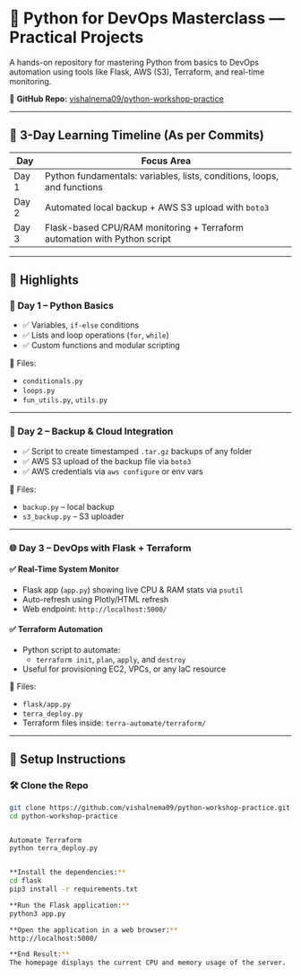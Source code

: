 # 🐍 Python for DevOps Masterclass — Practical Projects

A hands-on repository for mastering Python from basics to DevOps automation using tools like Flask, AWS (S3), Terraform, and real-time monitoring.

📍 **GitHub Repo:** [vishalnema09/python-workshop-practice](https://github.com/vishalnema09/python-workshop-practice)

---

## 📅 3-Day Learning Timeline (As per Commits)

| Day    | Focus Area                                                                 |
|--------|----------------------------------------------------------------------------|
| Day 1  | Python fundamentals: variables, lists, conditions, loops, and functions    |
| Day 2  | Automated local backup + AWS S3 upload with `boto3`                        |
| Day 3  | Flask-based CPU/RAM monitoring + Terraform automation with Python script  |

---

## 🚀 Highlights

### 🧠 Day 1 – Python Basics

- ✅ Variables, `if-else` conditions
- ✅ Lists and loop operations (`for`, `while`)
- ✅ Custom functions and modular scripting

📁 Files:
- `conditionals.py`
- `loops.py`
- `fun_utils.py`, `utils.py`

---

### 💾 Day 2 – Backup & Cloud Integration

- ✅ Script to create timestamped `.tar.gz` backups of any folder
- ✅ AWS S3 upload of the backup file via `boto3`
- ✅ AWS credentials via `aws configure` or env vars

📁 Files:
- `backup.py` – local backup
- `s3_backup.py` – S3 uploader

---

### 🌐 Day 3 – DevOps with Flask + Terraform

#### ✅ Real-Time System Monitor
- Flask app (`app.py`) showing live CPU & RAM stats via `psutil`
- Auto-refresh using Plotly/HTML refresh
- Web endpoint: `http://localhost:5000/`

#### ✅ Terraform Automation
- Python script to automate:
  - `terraform init`, `plan`, `apply`, and `destroy`
- Useful for provisioning EC2, VPCs, or any IaC resource

📁 Files:
- `flask/app.py`
- `terra_deploy.py`
- Terraform files inside: `terra-automate/terraform/`

---

## 🔧 Setup Instructions

### 🛠️ Clone the Repo

```bash
git clone https://github.com/vishalnema09/python-workshop-practice.git
cd python-workshop-practice


Automate Terraform
python terra_deploy.py


**Install the dependencies:**
cd flask
pip3 install -r requirements.txt

**Run the Flask application:**
python3 app.py

**Open the application in a web browser:**
http://localhost:5000/

**End Result:**
The homepage displays the current CPU and memory usage of the server.